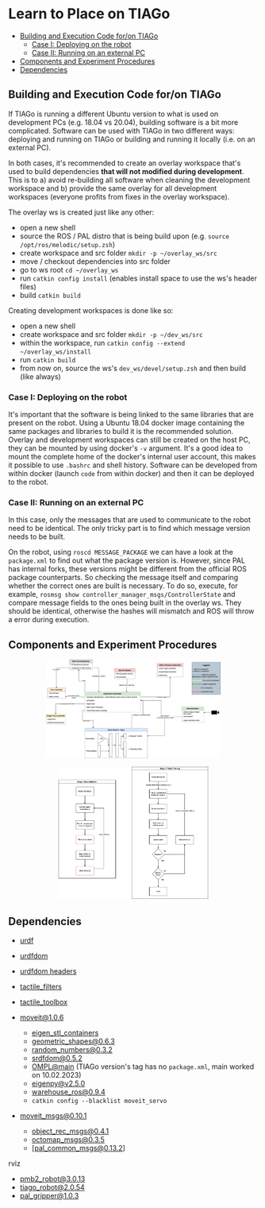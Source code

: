 # Learn to Place on TIAGo <!-- omit in toc -->

- [Building and Execution Code for/on TIAGo](#building-and-execution-code-foron-tiago)
  - [Case I: Deploying on the robot](#case-i-deploying-on-the-robot)
  - [Case II: Running on an external PC](#case-ii-running-on-an-external-pc)
- [Components and Experiment Procedures](#components-and-experiment-procedures)
- [Dependencies](#dependencies)

## Building and Execution Code for/on TIAGo

If TIAGo is running a different Ubuntu version to what is used on development PCs (e.g. 18.04 vs 20.04), building software is a bit more complicated.
Software can be used with TIAGo in two different ways: deploying and running on TIAGo or building and running it locally (i.e. on an external PC).

In both cases, it's recommended to create an overlay workspace that's used to build dependencies **that will not modified during development**.
This is to a) avoid re-building all software when cleaning the development workspace and b) provide the same overlay for all development workspaces (everyone profits from fixes in the overlay workspace).

The overlay ws is created just like any other:
* open a new shell
* source the ROS / PAL distro that is being build upon (e.g. `source /opt/ros/melodic/setup.zsh`)
* create workspace and src folder `mkdir -p ~/overlay_ws/src`
* move / checkout dependencies into src folder
* go to ws root `cd ~/overlay_ws`
* run `catkin config install` (enables install space to use the ws's header files)
* build `catkin build`

Creating development workspaces is done like so:
* open a new shell
* create workspace and src folder `mkdir -p ~/dev_ws/src`
* within the workspace, run `catkin config --extend ~/overlay_ws/install`
* run `catkin build`
* from now on, source the ws's `dev_ws/devel/setup.zsh` and then build (like always)

### Case I: Deploying on the robot

It's important that the software is being linked to the same libraries that are present on the robot.
Using a Ubuntu 18.04 docker image containing the same packages and libraries to build it is the recommended solution.
Overlay and development workspaces can still be created on the host PC, they can be mounted by using docker's `-v` argument.
It's a good idea to mount the complete home of the docker's internal user account, this makes it possible to use `.bashrc` and shell history.
Software can be developed from within docker (launch `code` from within docker) and then it can be deployed to the robot.

### Case II: Running on an external PC

In this case, only the messages that are used to communicate to the robot need to be identical.
The only tricky part is to find which message version needs to be built.

On the robot, using `roscd MESSAGE_PACKAGE` we can have a look at the `package.xml` to find out what the package version is.
However, since PAL has internal forks, these versions might be different from the official ROS package counterparts.
So checking the message itself and comparing whether the correct ones are built is necessary.
To do so, execute, for example, `rosmsg show controller_manager_msgs/ControllerState` and compare message fields to the ones being built in the overlay ws.
They should be identical, otherwise the hashes will mismatch and ROS will throw a error during execution.


## Components and Experiment Procedures

<p align="center" >
  <img style="width: 70%" src="_resources/Tactile%20Placing%20Components.jpg" />
</p>

<p align="center">
  <img style="width: 60%" src="_resources/Experiment%20Procedures.jpg" />
</p>

## Dependencies

* [urdf](https://github.com/ubi-agni/urdf) 
* [urdfdom](https://github.com/ubi-agni/urdfdom) 
* [urdfdom headers](https://github.com/ubi-agni/urdfdom_headers)
* [tactile_filters](https://github.com/ubi-agni/tactile_filters)
* [tactile_toolbox](https://github.com/ubi-agni/tactile_toolbox)
  
* [moveit@1.0.6](https://github.com/ros-planning/moveit/tree/1.0.6)
  * [eigen_stl_containers](https://github.com/ros/eigen_stl_containers)
  * [geometric_shapes@0.6.3](https://github.com/ros-planning/geometric_shapes/tree/0.6.3)
  * [random_numbers@0.3.2](https://github.com/ros-planning/random_numbers/tree/0.3.2)
  * [srdfdom@0.5.2](https://github.com/ros-planning/srdfdom/tree/0.5.2)
  * [OMPL@main](https://github.com/ompl/ompl) (TIAGo version's tag has no `package.xml`, main worked on 10.02.2023)
  * [eigenpy@v2.5.0](https://github.com/stack-of-tasks/eigenpy/tree/v2.5.0)
  * [warehouse_ros@0.9.4](https://github.com/ros-planning/warehouse_ros/tree/0.9.4)
  * `catkin config --blacklist moveit_servo`
* [moveit_msgs@0.10.1](https://github.com/ros-planning/moveit_msgs/tree/0.10.1)
  * [object_rec_msgs@0.4.1](https://github.com/wg-perception/object_recognition_msgs)
  * [octomap_msgs@0.3.5](https://github.com/OctoMap/octomap_msgs/tree/0.3.5)
  * [pal_common_msgs@0.13.2]

rviz
* [pmb2_robot@3.0.13](https://github.com/pal-robotics/pmb2_robot/tree/3.0.13)
* [tiago_robot@2.0.54](https://github.com/pal-robotics/tiago_robot/tree/2.0.54)
* [pal_gripper@1.0.3](https://github.com/pal-robotics/pal_gripper/tree/1.0.3)